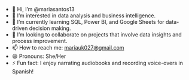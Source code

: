 - 👋 Hi, I’m @mariasantos13
- 👀 I’m interested in data analysis and business intelligence.
- 🌱 I’m currently learning SQL, Power BI, and Google Sheets for data-driven decision making.
- 💞️  I’m looking to collaborate on projects that involve data insights and process improvement.
- 📫 How to reach me: mariauk027@gmail.com
- 😄 Pronouns: She/Her
- ⚡ Fun fact: I enjoy narrating audiobooks and recording voice-overs in Spanish!

<!---
mariasantos13/mariasantos13 is a ✨ special ✨ repository because its `README.md` (this file) appears on your GitHub profile.
You can click the Preview link to take a look at your changes.
--->
